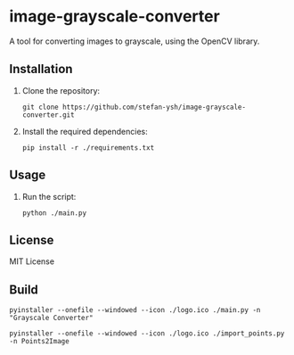 # image-grayscale-converter

A tool for converting images to grayscale, using the OpenCV library.

## Installation

1. Clone the repository:

   ```
   git clone https://github.com/stefan-ysh/image-grayscale-converter.git
   ```

2. Install the required dependencies:

   ```
   pip install -r ./requirements.txt
   ```

## Usage

1. Run the script:

   ```
   python ./main.py
   ```

## License

MIT License

## Build

```
pyinstaller --onefile --windowed --icon ./logo.ico ./main.py -n "Grayscale Converter"

pyinstaller --onefile --windowed --icon ./logo.ico ./import_points.py -n Points2Image

```